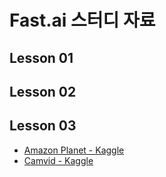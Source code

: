# Fast.ai 스터디 자료

## Lesson 01


## Lesson 02


## Lesson 03

- [Amazon Planet - Kaggle](https://www.kaggle.com/coffeedjimmy/fast-ai-v3-lesson3-planet-korean-translated)
- [Camvid - Kaggle]()
